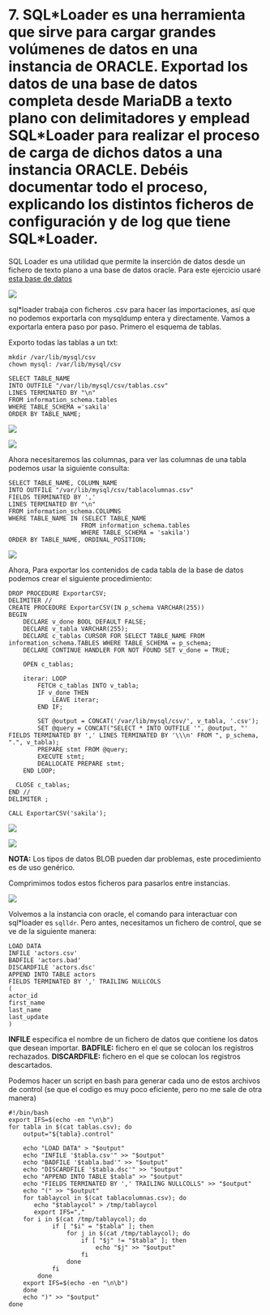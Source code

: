 # 7. SQL\*Loader es una herramienta que sirve para cargar grandes volúmenes de datos en una instancia de ORACLE. Exportad los datos de una base de datos completa desde MariaDB a texto plano con delimitadores y emplead SQL\*Loader para realizar el proceso de carga de dichos datos a una instancia ORACLE. Debéis documentar todo el proceso, explicando los distintos ficheros de configuración y de log que tiene SQL\*Loader.


SQL Loader es una utilidad que permite la inserción de datos desde un fichero de texto plano a una base de datos oracle.
Para este ejercicio usaré [esta base de datos](https://downloads.mysql.com/docs/sakila-db.zip)

![ ](img/701.png)

sql\*loader trabaja con ficheros .csv para hacer las importaciones, así que no podemos exportarla con mysqldump entera y directamente.
Vamos a exportarla entera paso por paso. Primero el esquema de tablas.

Exporto todas las tablas a un txt:

```
mkdir /var/lib/mysql/csv
chown mysql: /var/lib/mysql/csv
```

```
SELECT TABLE_NAME
INTO OUTFILE "/var/lib/mysql/csv/tablas.csv"
LINES TERMINATED BY "\n"
FROM information_schema.tables
WHERE TABLE_SCHEMA ='sakila'
ORDER BY TABLE_NAME;
```
![ ](img/702.png)

![ ](img/703.png)

Ahora necesitaremos las columnas, para ver las columnas de una tabla podemos usar la siguiente consulta:

```
SELECT TABLE_NAME, COLUMN_NAME
INTO OUTFILE "/var/lib/mysql/csv/tablacolumnas.csv"
FIELDS TERMINATED BY ','
LINES TERMINATED BY "\n"
FROM information_schema.COLUMNS
WHERE TABLE_NAME IN (SELECT TABLE_NAME
                    FROM information_schema.tables
                    WHERE TABLE_SCHEMA = 'sakila')
ORDER BY TABLE_NAME, ORDINAL_POSITION;

```
![ ](img/707.png)


Ahora, Para exportar los contenidos de cada tabla de la base de datos podemos crear el siguiente procedimiento:

```
DROP PROCEDURE ExportarCSV;
DELIMITER //
CREATE PROCEDURE ExportarCSV(IN p_schema VARCHAR(255))
BEGIN
    DECLARE v_done BOOL DEFAULT FALSE;
    DECLARE v_tabla VARCHAR(255);
    DECLARE c_tablas CURSOR FOR SELECT TABLE_NAME FROM information_schema.TABLES WHERE TABLE_SCHEMA = p_schema;
    DECLARE CONTINUE HANDLER FOR NOT FOUND SET v_done = TRUE;

    OPEN c_tablas;

    iterar: LOOP
        FETCH c_tablas INTO v_tabla;
        IF v_done THEN
            LEAVE iterar;
        END IF;

        SET @output = CONCAT('/var/lib/mysql/csv/', v_tabla, '.csv');
        SET @query = CONCAT("SELECT * INTO OUTFILE '", @output, "' FIELDS TERMINATED BY ',' LINES TERMINATED BY '\\\n' FROM ", p_schema, ".", v_tabla);
        PREPARE stmt FROM @query;
        EXECUTE stmt;
        DEALLOCATE PREPARE stmt;
    END LOOP;

  CLOSE c_tablas;
END //
DELIMITER ;

CALL ExportarCSV('sakila');
```

![ ](ing/704.png)

![ ](img/705.png)

**NOTA:** Los tipos de datos BLOB pueden dar problemas, este procedimiento es de uso genérico.

Comprimimos todos estos ficheros para pasarlos entre instancias.

![ ](img/706.png)

Volvemos a la instancia con oracle, el comando para interactuar con sql\*loader es `sqlldr`. Pero antes, necesitamos un fichero de control, que se ve de la siguiente manera:

```
LOAD DATA
INFILE 'actors.csv'
BADFILE 'actors.bad'
DISCARDFILE 'actors.dsc'
APPEND INTO TABLE actors
FIELDS TERMINATED BY ',' TRAILING NULLCOLS
(
actor_id
first_name
last_name
last_update
)
```

**INFILE** especifica el nombre de un fichero de datos que contiene los datos que desean importar.
**BADFILE:** fichero en el que se colocan los registros rechazados.
**DISCARDFILE:** fichero en el que se colocan los registros descartados.

Podemos hacer un script en bash para generar cada uno de estos archivos de control
(se que el codigo es muy poco eficiente, pero no me sale de otra manera)
```
#!/bin/bash
export IFS=$(echo -en "\n\b")
for tabla in $(cat tablas.csv); do
    output="${tabla}.control"

    echo "LOAD DATA" > "$output"
    echo "INFILE '$tabla.csv'" >> "$output"
    echo "BADFILE '$tabla.bad'" >> "$output"
    echo "DISCARDFILE '$tabla.dsc'" >> "$output"
    echo "APPEND INTO TABLE $tabla" >> "$output"
    echo "FIELDS TERMINATED BY ',' TRAILING NULLCOLLS" >> "$output"
    echo "(" >> "$output"
    for tablaycol in $(cat tablacolumnas.csv); do
       echo "$tablaycol" > /tmp/tablaycol
       export IFS=","
	for i in $(cat /tmp/tablaycol); do
            if [ "$i" = "$tabla" ]; then
                for j in $(cat /tmp/tablaycol); do
                    if [ "$j" != "$tabla" ]; then
                        echo "$j" >> "$output"
                    fi
                done
            fi
        done
	export IFS=$(echo -en "\n\b")
    done
    echo ")" >> "$output"
done
```
